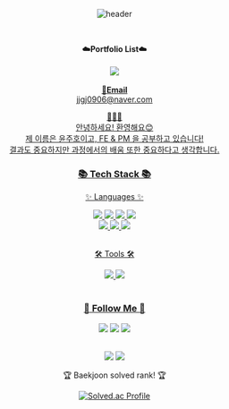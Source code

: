 <div align="center">

![header](https://capsule-render.vercel.app/api?type=waving&color=auto&height=300&section=header&text=Juho's%20Github!&fontSize=90&animation=fadeIn&fontAlignY=38&desc=Nice%20To%20Meet%20You!&descAlignY=51&descAlign=82)

</div>

<br>

<p align="center">
    <Strong>☁️Portfolio List☁️</Strong><br><br>
    <a href="https://velog.io/@jjgj0906"><img src="https://img.shields.io/badge/Tech%20Blog-11B48A?style=flat-square&logo=Vimeo&logoColor=white&link=https://velog.io/@jjgj0906"/>
<br><br>
<Strong>📧Email</Strong><br>jjgj0906@naver.com<br>

</p>

<p align="center">
<Strong>🧑🏻‍🎓</Strong><br>
안녕하세요! 환영해요😊 <br>
제 이름은 윤주호이고, FE & PM 을 공부하고 있습니다!<br>
결과도 중요하지만 과정에서의 배움 또한 중요하다고 생각합니다.

<br>
<div align=center>
	<h3>📚 Tech Stack 📚</h3>
	<p>✨ Languages ✨</p>
</div>

<div align="center">
	<img src="https://img.shields.io/badge/HTML5-E34F26?style=flat&logo=HTML5&logoColor=white" />
	<img src="https://img.shields.io/badge/CSS3-1572B6?style=flat&logo=CSS3&logoColor=white" />
	<img src="https://img.shields.io/badge/JavaScript-F7DF1E?style=flat&logo=JavaScript&logoColor=white" />
	<img src="https://img.shields.io/badge/Linux-FCC624?style=flat&logo=Linux&logoColor=white" />
  <br>
  <img src="https://img.shields.io/badge/Python-3766AB?style=flat-square&logo=Python&logoColor=white"/>
  <img src="https://img.shields.io/badge/Java-007396?style=flat-square&logo=Java&logoColor=white"/>
  <img src="https://img.shields.io/badge/C++-00599C?style=flat-square&logo=cplusplus&logoColor=white"/>
</div>
<br>
<div align=center>
	<p>🛠 Tools 🛠</p>
</div>
<div align=center>
	<img src="https://img.shields.io/badge/Eclipse%20IDE-2C2255?style=flat&logo=EclipseIDE&logoColor=white" />
	<img src="https://img.shields.io/badge/Visual%20Studio%20Code-007ACC?style=flat&logo=VisualStudioCode&logoColor=white" />
	<br>
</div>
<br>

<h3 align="center">🌈 Follow Me 🌈</h3>
<p align="center">
  <a href="https://velog.io/@jjgj0906"><img src="https://img.shields.io/badge/Tech%20Blog-11B48A?style=flat-square&logo=Vimeo&logoColor=white&link=https://velog.io/@jjgj0906"/></a>
  	<img src="https://img.shields.io/badge/GitHub-181717?style=flat&logo=GitHub&logoColor=white" />
  <a href="https://www.instagram.com/y_j.hooo/"><img src="https://img.shields.io/badge/Instagram-E4405F?style=flat-square&logo=Instagram&logoColor=white&link=https://www.instagram.com/y_j.hooo/"/></a>
</p>

<div align=center>
	<br>
<img src="https://github-readme-stats.vercel.app/api/top-langs/?username=jjgj096&layout=compact">
<img src="https://github-readme-stats.vercel.app/api?username=jjgj096&show_icons=true">

<br>
	
<p>🏆 Baekjoon solved rank! 🏆</p>
	
[![Solved.ac Profile](http://mazassumnida.wtf/api/v2/generate_badge?boj=jjgj0906)](https://solved.ac/jjgj0906)
</div>
